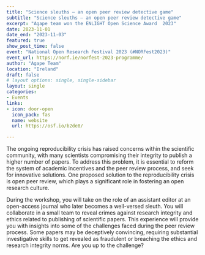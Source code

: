 ```yaml
---
title: "Science sleuths – an open peer review detective game"
subtitle: "Science sleuths – an open peer review detective game"
excerpt: "Agape team won the ENLIGHT Open Science Award  2023"
date: 2023-11-01
date_end: "2023-11-03"
featured: true
show_post_time: false
event: "National Open Research Festival 2023 (#NORFest2023)"
event_url: https://norf.ie/norfest-2023-programme/
author: "Agape Team"
location: "Ireland"
draft: false
# layout options: single, single-sidebar
layout: single
categories:
- Events
links:
- icon: door-open
  icon_pack: fas
  name: website
  url: https://osf.io/b2de8/

---
```


The ongoing reproducibility crisis has raised concerns within the scientific community, with many scientists compromising their integrity to publish a higher number of papers. To address this problem, it is essential to reform the system of academic incentives and the peer review process, and seek for innovative solutions. One proposed solution to the reproducibility crisis is open peer review, which plays a significant role in fostering an open research culture.
 
During the workshop, you will take on the role of an assistant editor at an open-access journal who later becomes a well-versed sleuth. You will collaborate in a small team to reveal crimes against research integrity and ethics related to publishing of scientific papers. This experience will provide you with insights into some of the challenges faced during the peer review process. Some papers may be deceptively convincing, requiring substantial investigative skills to get revealed as fraudulent or breaching the ethics and research integrity norms. Are you up to the challenge?

